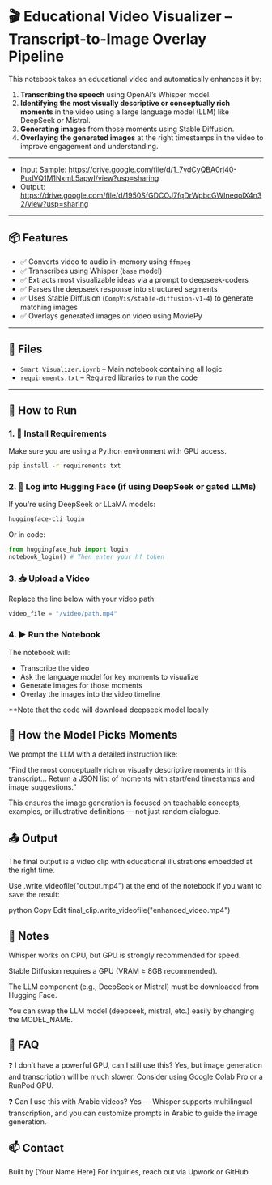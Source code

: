 # 🎬 Educational Video Visualizer – Transcript-to-Image Overlay Pipeline

This notebook takes an educational video and automatically enhances it by:

1. **Transcribing the speech** using OpenAI’s Whisper model.
2. **Identifying the most visually descriptive or conceptually rich moments** in the video using a large language model (LLM) like DeepSeek or Mistral.
3. **Generating images** from those moments using Stable Diffusion.
4. **Overlaying the generated images** at the right timestamps in the video to improve engagement and understanding.

---
- Input Sample: https://drive.google.com/file/d/1_7vdCyQBA0rj40-PudVQ1M1NxmL5apwI/view?usp=sharing
- Output: https://drive.google.com/file/d/1950SfGDCOJ7fqDrWpbcGWIneqolX4n32/view?usp=sharing
---

## 📦 Features

- ✅ Converts video to audio in-memory using `ffmpeg`
- ✅ Transcribes using Whisper (`base` model)
- ✅ Extracts most visualizable ideas via a prompt to deepseek-coders
- ✅ Parses the deepseek response into structured segments
- ✅ Uses Stable Diffusion (`CompVis/stable-diffusion-v1-4`) to generate matching images
- ✅ Overlays generated images on video using MoviePy

---

## 📁 Files

- `Smart Visualizer.ipynb` – Main notebook containing all logic
- `requirements.txt` – Required libraries to run the code

---

## 🚀 How to Run

### 1. 🔧 Install Requirements

Make sure you are using a Python environment with GPU access.

```bash
pip install -r requirements.txt
```

### 2. 🤖 Log into Hugging Face (if using DeepSeek or gated LLMs)
If you're using DeepSeek or LLaMA models:

```bash
huggingface-cli login
```
Or in code:

```python
from huggingface_hub import login
notebook_login() # Then enter your hf token
```

### 3. 📥 Upload a Video
Replace the line below with your video path:

```python
video_file = "/video/path.mp4"
```
### 4. ▶️ Run the Notebook
The notebook will:
- Transcribe the video
- Ask the language model for key moments to visualize
- Generate images for those moments
- Overlay the images into the video timeline

**Note that the code will download deepseek model locally

## 🧠 How the Model Picks Moments
We prompt the LLM with a detailed instruction like:

“Find the most conceptually rich or visually descriptive moments in this transcript... Return a JSON list of moments with start/end timestamps and image suggestions.”

This ensures the image generation is focused on teachable concepts, examples, or illustrative definitions — not just random dialogue.

## 📤 Output
The final output is a video clip with educational illustrations embedded at the right time.

Use .write_videofile("output.mp4") at the end of the notebook if you want to save the result:

python
Copy
Edit
final_clip.write_videofile("enhanced_video.mp4")

## 🔐 Notes
Whisper works on CPU, but GPU is strongly recommended for speed.

Stable Diffusion requires a GPU (VRAM ≥ 8GB recommended).

The LLM component (e.g., DeepSeek or Mistral) must be downloaded from Hugging Face.

You can swap the LLM model (deepseek, mistral, etc.) easily by changing the MODEL_NAME.

## 🙋 FAQ
❓ I don’t have a powerful GPU, can I still use this?
Yes, but image generation and transcription will be much slower. Consider using Google Colab Pro or a RunPod GPU.

❓ Can I use this with Arabic videos?
Yes — Whisper supports multilingual transcription, and you can customize prompts in Arabic to guide the image generation.

## 📫 Contact
Built by [Your Name Here]
For inquiries, reach out via Upwork or GitHub.
